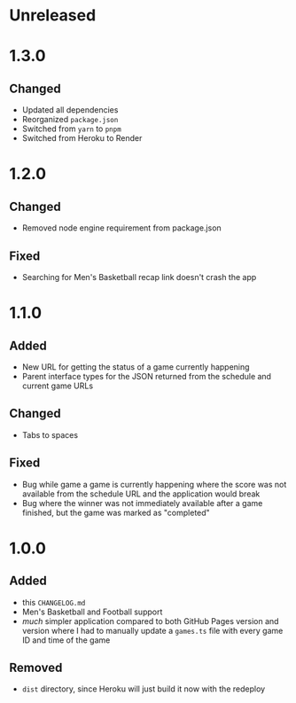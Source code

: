 # Unreleased

# 1.3.0
## Changed
- Updated all dependencies
- Reorganized `package.json`
- Switched from `yarn` to `pnpm`
- Switched from Heroku to Render

# 1.2.0
## Changed
- Removed node engine requirement from package.json

## Fixed
- Searching for Men's Basketball recap link doesn't crash the app

# 1.1.0
## Added
- New URL for getting the status of a game currently happening
- Parent interface types for the JSON returned from the schedule and current game URLs

## Changed
- Tabs to spaces

## Fixed
- Bug while game a game is currently happening where the score was not available from the schedule URL and the application would break
- Bug where the winner was not immediately available after a game finished, but the game was marked as "completed"

# 1.0.0
## Added
- this `CHANGELOG.md`
- Men's Basketball and Football support
- _much_ simpler application compared to both GitHub Pages version and version where I had to manually update a `games.ts` file with every game ID and time of the game

## Removed
- `dist` directory, since Heroku will just build it now with the redeploy
